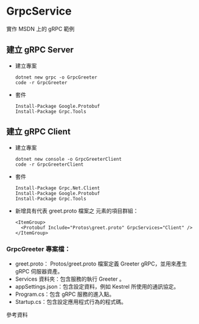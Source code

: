 # GrpcService
實作 MSDN 上的 gRPC 範例

## 建立 gRPC Server
* 建立專案
    ```
    dotnet new grpc -o GrpcGreeter
    code -r GrpcGreeter
    ```
* 套件  
    ```
    Install-Package Google.Protobuf  
    Install-Package Grpc.Tools  
    ```
## 建立 gRPC Client
* 建立專案
    ```
    dotnet new console -o GrpcGreeterClient  
    code -r GrpcGreeterClient
    ```
* 套件  
    ```
    Install-Package Grpc.Net.Client  
    Install-Package Google.Protobuf  
    Install-Package Grpc.Tools  
    ```
* 新增具有代表 greet.proto 檔案之 <Protobuf> 元素的項目群組：
    ```
    <ItemGroup>
      <Protobuf Include="Protos\greet.proto" GrpcServices="Client" />
    </ItemGroup>
    ```    
### GrpcGreeter 專案檔：  
* greet.proto： Protos/greet.proto 檔案定義 Greeter gRPC，並用來產生 gRPC 伺服器資產。 
* Services 資料夾：包含服務的執行 Greeter 。
* appSettings.json：包含設定資料，例如 Kestrel 所使用的通訊協定。
* Program.cs：包含 gRPC 服務的進入點。
* Startup.cs：包含設定應用程式行為的程式碼。

參考資料

